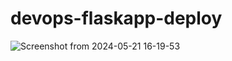 # devops-flaskapp-deploy
![Screenshot from 2024-05-21 16-19-53](https://github.com/user-attachments/assets/b58068e7-f5b8-4466-affc-a218001315ec)
